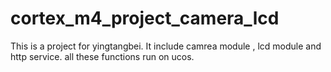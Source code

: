cortex_m4_project_camera_lcd
============================

This is a project for yingtangbei. It include camrea module , lcd module and http service.  all these functions run on ucos.
